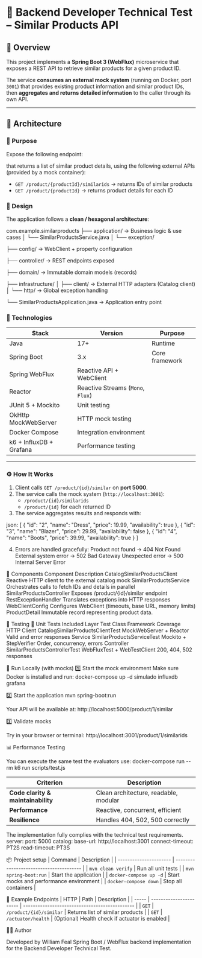 # 🧠 Backend Developer Technical Test – Similar Products API

## 🚀 Overview

This project implements a **Spring Boot 3 (WebFlux)** microservice that exposes a REST API to retrieve similar products for a given product ID.

The service **consumes an external mock system** (running on Docker, port `3001`) that provides existing product information and similar product IDs, then **aggregates and returns detailed information** to the caller through its own API.

---

## 🧩 Architecture

### 🔹 Purpose

Expose the following endpoint:


that returns a list of similar product details, using the following external APIs (provided by a mock container):

- `GET /product/{productId}/similarids` → returns IDs of similar products
- `GET /product/{productId}` → returns product details for each ID

### 🔹 Design

The application follows a **clean / hexagonal architecture**:

com.example.similarproducts
├── application/ → Business logic & use cases
│ └── SimilarProductsService.java
│ └── exception/

├── config/ → WebClient + property configuration

├── controller/ → REST endpoints exposed

├── domain/ → Immutable domain models (records)

├── infrastructure/
│ ├── client/ → External HTTP adapters (Catalog client)
│ └── http/ → Global exception handling

└── SimilarProductsApplication.java → Application entry point


### 🔹 Technologies

| Stack | Version | Purpose |
|--------|----------|----------|
| Java | 17+ | Runtime |
| Spring Boot | 3.x | Core framework |
| Spring WebFlux | Reactive API + WebClient |
| Reactor | Reactive Streams (`Mono`, `Flux`) |
| JUnit 5 + Mockito | Unit testing |
| OkHttp MockWebServer | HTTP mock testing |
| Docker Compose | Integration environment |
| k6 + InfluxDB + Grafana | Performance testing |

---

### ⚙️ How It Works

1. Client calls `GET /product/{id}/similar` on **port 5000**.
2. The service calls the mock system (`http://localhost:3001`):
    - `/product/{id}/similarids`
    - `/product/{id}` for each returned ID
3. The service aggregates results and responds with:

json:
[
  { "id": "2", "name": "Dress", "price": 19.99, "availability": true },
  { "id": "3", "name": "Blazer", "price": 29.99, "availability": false },
  { "id": "4", "name": "Boots", "price": 39.99, "availability": true }
]


4. Errors are handled gracefully:
    Product not found → 404 Not Found
    External system error → 502 Bad Gateway
    Unexpected error → 500 Internal Server Error

🧱 Components
    Component	                    Description
    CatalogSimilarProductsClient	Reactive HTTP client to the external catalog mock
    SimilarProductsService	        Orchestrates calls to fetch IDs and details in parallel
    SimilarProductsController	    Exposes /product/{id}/similar endpoint
    RestExceptionHandler	        Translates exceptions into HTTP responses
    WebClientConfig	                Configures WebClient (timeouts, base URL, memory limits)
    ProductDetail	                Immutable record representing product data.

🧪 Testing
🔹 Unit Tests Included
Layer	            Test Class	                        Framework       	            Coverage
HTTP Client	        CatalogSimilarProductsClientTest	MockWebServer + Reactor	        Valid and error responses
Service	            SimilarProductsServiceTest	        Mockito + StepVerifier	        Order, concurrency, errors
Controller	        SimilarProductsControllerTest	    WebFluxTest + WebTestClient  	200, 404, 502 responses

🧰 Run Locally (with mocks)
1️⃣ Start the mock environment
Make sure Docker is installed and run:
docker-compose up -d simulado influxdb grafana

2️⃣ Start the application
mvn spring-boot:run

Your API will be available at:
http://localhost:5000/product/1/similar

3️⃣ Validate mocks

Try in your browser or terminal:
http://localhost:3001/product/1/similarids

📊 Performance Testing

You can execute the same test the evaluators use:
docker-compose run --rm k6 run scripts/test.js

| Criterion                          | Description                           
| ---------------------------------- | ------------------------------------- 
| **Code clarity & maintainability** | Clean architecture, readable, modular 
| **Performance**                    | Reactive, concurrent, efficient      
| **Resilience**                     | Handles 404, 502, 500 correctly      

The implementation fully complies with the technical test requirements.
server:
  port: 5000
catalog:
  base-url: http://localhost:3001
  connect-timeout: PT2S
  read-timeout: PT3S

📦 Project setup
| Command                | Description                             |
| ---------------------- | --------------------------------------- |
| `mvn clean verify`     | Run all unit tests                      |
| `mvn spring-boot:run`  | Start the application                   |
| `docker-compose up -d` | Start mocks and performance environment |
| `docker-compose down`  | Stop all containers                     |

🧰 Example Endpoints
| HTTP  | Path                    | Description                                    |
| ----- | ----------------------- | ---------------------------------------------- |
| `GET` | `/product/{id}/similar` | Returns list of similar products               |
| `GET` | `/actuator/health`      | (Optional) Health check if actuator is enabled |


👨‍💻 Author

Developed by William Feal
Spring Boot / WebFlux backend implementation for the Backend Developer Technical Test.

